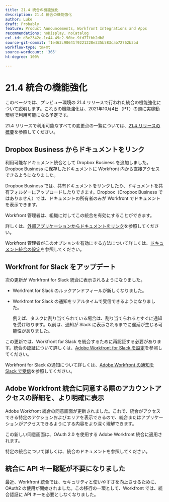 ```yaml
---
title: 21.4 統合の機能強化
description: 21.4 統合の機能強化
author: Luke
draft: Probably
feature: Product Announcements, Workfront Integrations and Apps
recommendations: noDisplay, noCatalog
exl-id: d3e2342e-1c44-49c2-90bc-9fd77fbb2db8
source-git-commit: f1e463c90641f9221228e335b583cab72762b3bd
workflow-type: tm+mt
source-wordcount: '365'
ht-degree: 100%

---
```


# 21.4 統合の機能強化

このページでは、プレビュー環境の 21.4 リリースで行われた統合の機能強化について説明します。これらの機能強化は、2021年10月4日（PT）の週に実稼動環境で利用可能になる予定です。

21.4 リリースで利用可能なすべての変更点の一覧については、[21.4 リリースの概要](../../../product-announcements/product-releases/21.4-release-activity/21-4-release-overview.md)を参照してください。

## Dropbox Business からドキュメントをリンク

利用可能なドキュメント統合として Dropbox Business を追加しました。Dropbox Business に保存したドキュメントに Workfront 内から直接アクセスできるようになりました。

Dropbox Business では、共有ドキュメントをリンクしたり、ドキュメントを共有フォルダーにアップロードしたりできます。Dropbox（Dropbox Business ではありません）では、ドキュメントの所有者のみが Workfront でドキュメントを表示できます。

Workfront 管理者は、組織に対してこの統合を有効にすることができます。

詳しくは、[外部アプリケーションからドキュメントをリンク](../../../documents/adding-documents-to-workfront/link-documents-from-external-apps.md)を参照してください。

Workfront 管理者がこのオプションを有効にする方法について詳しくは、[ドキュメント統合の設定](../../../administration-and-setup/configure-integrations/configure-document-integrations.md)を参照してください。

## Workfront for Slack をアップデート

次の更新が Workfront for Slack 統合に表示されるようになりました。

* Workfront for Slack のルックアンドフィールが新しくなりました。
* Workfront for Slack の通知をリアルタイムで受信できるようになりました。

  例えば、タスクに割り当てられている場合は、割り当てられるとすぐに通知を受け取ります。以前は、通知が Slack に表示されるまでに遅延が生じる可能性がありました。

この更新では、Workfront for Slack を統合するために再認証する必要があります。統合の認証について詳しくは、[Adobe Workfront for Slack を設定](../../../workfront-integrations-and-apps/using-workfront-with-slack/configure-workfront-for-slack.md)を参照してください。

Workfront for Slack の通知について詳しくは、[Adobe Workfront の通知を Slack で受信](../../../workfront-integrations-and-apps/using-workfront-with-slack/receive-workfront-notifications-in-slack.md)を参照してください。

## Adobe Workfront 統合に同意する際のアカウントアクセスの詳細を、より明確に表示

Adobe Workfront 統合の同意画面が更新されました。これで、統合がアクセスできる特定のアクションおよびエリアを表示できるので、統合またはアプリケーションがアクセスできるようにする内容をより深く理解できます。

この新しい同意画面は、OAuth 2.0 を使用する Adobe Workfront 統合に適用されます。

特定の統合について詳しくは、統合のドキュメントを参照してください。

## 統合に API キー認証が不要になりました

最近、Workfront 統合では、セキュリティと使いやすさを向上させるために、OAuth2 の使用が開始されました。この移行の一環として、Workfront では、統合認証に API キーを必要としなくなりました。
